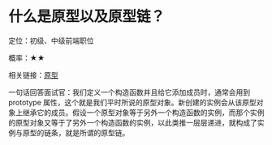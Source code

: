 <script lang="ts" setup>
import { loginRead } from '@/utils/login-read'
loginRead('q10000')
</script>

# 什么是原型以及原型链？



定位：初级、中级前端职位

概率：★★

相关链接：[原型](/documents/part2/javascript-advanced/prototype.html)

一句话回答面试官：我们定义一个构造函数并且给它添加成员时，通常会用到 prototype 属性，这个就是我们平时所说的原型对象。新创建的实例会从该原型对象上继承它的成员。假设一个原型对象等于另外一个构造函数的实例，而那个实例的原型对象又等于了另外一个构造函数的实例，以此类推一层层递进，就构成了实例与原型的链条，就是所谓的原型链。
